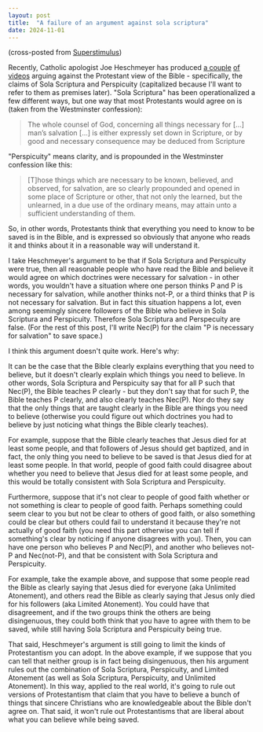```yaml
---
layout: post
title:  "A failure of an argument against sola scriptura"
date: 2024-11-01
---
```


(cross-posted from [Superstimulus](https://superstimul.us/display/19e88760-7167-2597-fdd0-c5d974638185))

Recently, Catholic apologist Joe Heschmeyer has produced [a couple](https://www.youtube.com/watch?v=5_SGbUDFQWg) [of videos](url=https://www.youtube.com/watch?v=GlSkKi3chQA) arguing against the Protestant view of the Bible - specifically, the claims of Sola Scriptura and Perspicuity (capitalized because I'll want to refer to them as premises later). "Sola Scriptura" has been operationalized a few different ways, but one way that most Protestants would agree on is (taken from the Westminster confession):
> The whole counsel of God, concerning all things necessary for [...] man’s salvation [...] is either expressly set down in Scripture, or by good and necessary consequence may be deduced from Scripture

"Perspicuity" means clarity, and is propounded in the Westminster confession like this:
> [T]hose things which are necessary to be known, believed, and observed, for salvation, are so clearly propounded and opened in some place of Scripture or other, that not only the learned, but the unlearned, in a due use of the ordinary means, may attain unto a sufficient understanding of them.

So, in other words, Protestants think that everything you need to know to be saved is in the Bible, and is expressed so obviously that anyone who reads it and thinks about it in a reasonable way will understand it.

I take Heschmeyer's argument to be that if Sola Scriptura and Perspicuity were true, then all reasonable people who have read the Bible and believe it would agree on which doctrines were necessary for salvation - in other words, you wouldn't have a situation where one person thinks P and P is necessary for salvation, while another thinks not-P, or a third thinks that P is not necessary for salvation. But in fact this situation happens a lot, even among seemingly sincere followers of the Bible who believe in Sola Scriptura and Perspicuity. Therefore Sola Scriptura and Perspecuity are false. (For the rest of this post, I'll write Nec(P) for the claim "P is necessary for salvation" to save space.)

I think this argument doesn't quite work. Here's why:

It can be the case that the Bible clearly explains everything that you need to believe, but it doesn't clearly explain which things you need to believe. In other words, Sola Scriptura and Perspicuity say that for all P such that Nec(P), the Bible teaches P clearly - but they don't say that for such P, the Bible teaches P clearly, and also clearly teaches Nec(P). Nor do they say that the only things that are taught clearly in the Bible are things you need to believe (otherwise you could figure out which doctrines you had to believe by just noticing what things the Bible clearly teaches).

For example, suppose that the Bible clearly teaches that Jesus died for at least some people, and that followers of Jesus should get baptized, and in fact, the only thing you need to believe to be saved is that Jesus died for at least some people. In that world, people of good faith could disagree about whether you need to believe that Jesus died for at least some people, and this would be totally consistent with Sola Scriptura and Perspicuity.

Furthermore, suppose that it's not clear to people of good faith whether or not something is clear to people of good faith. Perhaps something could seem clear to you but not be clear to others of good faith, or also something could be clear but others could fail to understand it because they're not actually of good faith (you need this part otherwise you can tell if something's clear by noticing if anyone disagrees with you). Then, you can have one person who believes P and Nec(P), and another who believes not-P and Nec(not-P), and that be consistent with Sola Scriptura and Perspicuity.

For example, take the example above, and suppose that some people read the Bible as clearly saying that Jesus died for everyone (aka Unlimited Atonement), and others read the Bible as clearly saying that Jesus only died for his followers (aka Limited Atonement). You could have that disagreement, and if the two groups think the others are being disingenuous, they could both think that you have to agree with them to be saved, while still having Sola Scriptura and Perspicuity being true.

That said, Heschmeyer's argument is still going to limit the kinds of Protestantism you can adopt. In the above example, if we suppose that you can tell that neither group is in fact being disingenuous, then his argument rules out the combination of Sola Scriptura, Perspicuity, and Limited Atonement (as well as Sola Scriptura, Perspicuity, and Unlimited Atonement). In this way, applied to the real world, it's going to rule out versions of Protestantism that claim that you have to believe a bunch of things that sincere Christians who are knowledgeable about the Bible don't agree on. That said, it won't rule out Protestantisms that are liberal about what you can believe while being saved.
